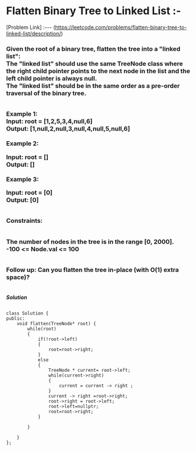 # Flatten Binary Tree to Linked List :-

[Problem Link] :--- (https://leetcode.com/problems/flatten-binary-tree-to-linked-list/description/)

<h3>
Given the root of a binary tree, flatten the tree into a "linked list":
<br>
The "linked list" should use the same TreeNode class where the right child pointer points to the next node in the list and the left child pointer is always null.<br>
The "linked list" should be in the same order as a pre-order traversal of the binary tree.<br><br>

Example 1:<br>
Input: root = [1,2,5,3,4,null,6]<br>
Output: [1,null,2,null,3,null,4,null,5,null,6]<br><br>
Example 2:<br>

Input: root = []<br>
Output: []<br><br>
Example 3:<br>

Input: root = [0]<br>
Output: [0]<br><br>
 

Constraints:<br><br>

The number of nodes in the tree is in the range [0, 2000].<br>
-100 <= Node.val <= 100<br><br>
 

Follow up: Can you flatten the tree in-place (with O(1) extra space)?<br><br>
  
</h3>

***Solution***

```

class Solution {
public:
    void flatten(TreeNode* root) {
        while(root)
        {
            if(!root->left)
            {
                root=root->right;
            }
            else
            {
                TreeNode * current= root->left;
                while(current->right)
                {
                    current = current -> right ;
                }
                current -> right =root->right;
                root->right = root->left;
                root->left=nullptr;
                root=root->right;                
            }

        }
        
    }
};

```
